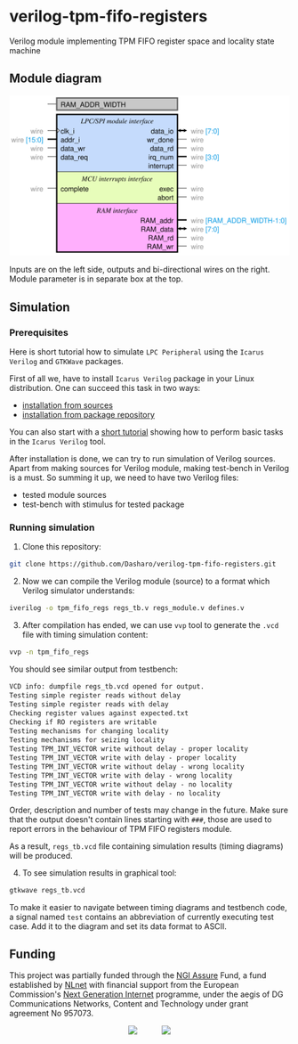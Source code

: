 # verilog-tpm-fifo-registers

Verilog module implementing TPM FIFO register space and locality state machine

## Module diagram

![Module diagram](regs_module.svg)

Inputs are on the left side, outputs and bi-directional wires on the right.
Module parameter is in separate box at the top.

## Simulation

### Prerequisites

Here is short tutorial how to simulate `LPC Peripheral` using the
`Icarus Verilog` and `GTKWave` packages.

First of all we, have to install `Icarus Verilog` package in your Linux
distribution. One can succeed this task in two ways:

- [installation from sources](https://iverilog.fandom.com/wiki/Installation_Guide)
- [installation from package repository](https://zoomadmin.com/HowToInstall/UbuntuPackage/iverilog)

You can also start with a
[short tutorial](https://iverilog.fandom.com/wiki/Getting_Started) showing how
to perform basic tasks in the `Icarus Verilog` tool.

After installation is done, we can try to run simulation of Verilog sources.
Apart from making sources for Verilog module, making test-bench in Verilog is
a must. So summing it up, we need to have two Verilog files:
- tested module sources
- test-bench with stimulus for tested package

### Running simulation

1. Clone this repository:

```bash
git clone https://github.com/Dasharo/verilog-tpm-fifo-registers.git
```

2. Now we can compile the Verilog module (source) to a format which Verilog
   simulator understands:

```bash
iverilog -o tpm_fifo_regs regs_tb.v regs_module.v defines.v
```

3. After compilation has ended, we can use `vvp` tool to generate the `.vcd`
   file with timing simulation content:

```bash
vvp -n tpm_fifo_regs
```

You should see similar output from testbench:

```text
VCD info: dumpfile regs_tb.vcd opened for output.
Testing simple register reads without delay
Testing simple register reads with delay
Checking register values against expected.txt
Checking if RO registers are writable
Testing mechanisms for changing locality
Testing mechanisms for seizing locality
Testing TPM_INT_VECTOR write without delay - proper locality
Testing TPM_INT_VECTOR write with delay - proper locality
Testing TPM_INT_VECTOR write without delay - wrong locality
Testing TPM_INT_VECTOR write with delay - wrong locality
Testing TPM_INT_VECTOR write without delay - no locality
Testing TPM_INT_VECTOR write with delay - no locality
```

Order, description and number of tests may change in the future. Make sure that
the output doesn't contain lines starting with `###`, those are used to report
errors in the behaviour of TPM FIFO registers module.

As a result, `regs_tb.vcd` file containing simulation results (timing diagrams)
will be produced.

4. To see simulation results in graphical tool:

```bash
gtkwave regs_tb.vcd
```

To make it easier to navigate between timing diagrams and testbench code, a
signal named `test` contains an abbreviation of currently executing test case.
Add it to the diagram and set its data format to ASCII.

## Funding

This project was partially funded through the
[NGI Assure](https://nlnet.nl/assure) Fund, a fund established by
[NLnet](https://nlnet.nl/) with financial support from the European
Commission's [Next Generation Internet](https://ngi.eu/) programme, under the
aegis of DG Communications Networks, Content and Technology under grant
agreement No 957073.

<p align="center">
<img src="https://nlnet.nl/logo/banner.svg" height="75">
&nbsp;&nbsp;&nbsp;&nbsp;&nbsp;&nbsp;&nbsp;&nbsp;&nbsp;
<img src="https://nlnet.nl/image/logos/NGIAssure_tag.svg" height="75">
</p>
